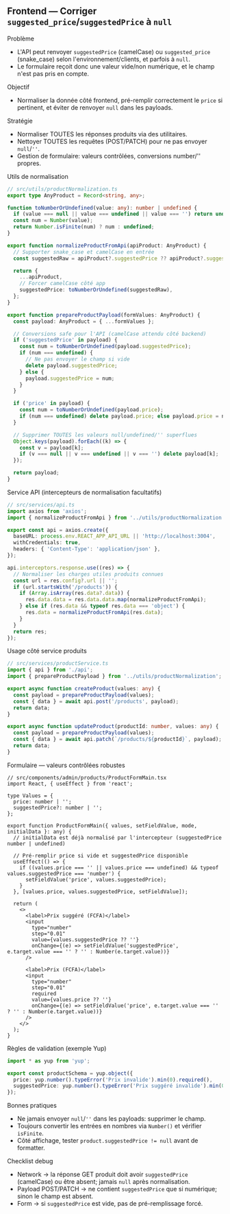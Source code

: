 ## Frontend — Corriger `suggested_price`/`suggestedPrice` à `null`

Problème
- L'API peut renvoyer `suggestedPrice` (camelCase) ou `suggested_price` (snake_case) selon l'environnement/clients, et parfois à `null`.
- Le formulaire reçoit donc une valeur vide/non numérique, et le champ n'est pas pris en compte.

Objectif
- Normaliser la donnée côté frontend, pré-remplir correctement le `price` si pertinent, et éviter de renvoyer `null` dans les payloads.

Stratégie
- Normaliser TOUTES les réponses produits via des utilitaires.
- Nettoyer TOUTES les requêtes (POST/PATCH) pour ne pas envoyer `null`/`''`.
- Gestion de formulaire: valeurs contrôlées, conversions number/'' propres.

Utils de normalisation
```ts
// src/utils/productNormalization.ts
export type AnyProduct = Record<string, any>;

function toNumberOrUndefined(value: any): number | undefined {
  if (value === null || value === undefined || value === '') return undefined;
  const num = Number(value);
  return Number.isFinite(num) ? num : undefined;
}

export function normalizeProductFromApi(apiProduct: AnyProduct) {
  // Supporter snake_case et camelCase en entrée
  const suggestedRaw = apiProduct?.suggestedPrice ?? apiProduct?.suggested_price ?? null;

  return {
    ...apiProduct,
    // Forcer camelCase côté app
    suggestedPrice: toNumberOrUndefined(suggestedRaw),
  };
}

export function prepareProductPayload(formValues: AnyProduct) {
  const payload: AnyProduct = { ...formValues };

  // Conversions safe pour l'API (camelCase attendu côté backend)
  if ('suggestedPrice' in payload) {
    const num = toNumberOrUndefined(payload.suggestedPrice);
    if (num === undefined) {
      // Ne pas envoyer le champ si vide
      delete payload.suggestedPrice;
    } else {
      payload.suggestedPrice = num;
    }
  }

  if ('price' in payload) {
    const num = toNumberOrUndefined(payload.price);
    if (num === undefined) delete payload.price; else payload.price = num;
  }

  // Supprimer TOUTES les valeurs null/undefined/'' superflues
  Object.keys(payload).forEach((k) => {
    const v = payload[k];
    if (v === null || v === undefined || v === '') delete payload[k];
  });

  return payload;
}
```

Service API (intercepteurs de normalisation facultatifs)
```ts
// src/services/api.ts
import axios from 'axios';
import { normalizeProductFromApi } from '../utils/productNormalization';

export const api = axios.create({
  baseURL: process.env.REACT_APP_API_URL || 'http://localhost:3004',
  withCredentials: true,
  headers: { 'Content-Type': 'application/json' },
});

api.interceptors.response.use((res) => {
  // Normaliser les charges utiles produits connues
  const url = res.config?.url || '';
  if (url.startsWith('/products')) {
    if (Array.isArray(res.data?.data)) {
      res.data.data = res.data.data.map(normalizeProductFromApi);
    } else if (res.data && typeof res.data === 'object') {
      res.data = normalizeProductFromApi(res.data);
    }
  }
  return res;
});
```

Usage côté service produits
```ts
// src/services/productService.ts
import { api } from './api';
import { prepareProductPayload } from '../utils/productNormalization';

export async function createProduct(values: any) {
  const payload = prepareProductPayload(values);
  const { data } = await api.post('/products', payload);
  return data;
}

export async function updateProduct(productId: number, values: any) {
  const payload = prepareProductPayload(values);
  const { data } = await api.patch(`/products/${productId}`, payload);
  return data;
}
```

Formulaire — valeurs contrôlées robustes
```tsx
// src/components/admin/products/ProductFormMain.tsx
import React, { useEffect } from 'react';

type Values = {
  price: number | '';
  suggestedPrice?: number | '';
};

export function ProductFormMain({ values, setFieldValue, mode, initialData }: any) {
  // initialData est déjà normalisé par l'intercepteur (suggestedPrice number | undefined)

  // Pré-remplir price si vide et suggestedPrice disponible
  useEffect(() => {
    if ((values.price === '' || values.price === undefined) && typeof values.suggestedPrice === 'number') {
      setFieldValue('price', values.suggestedPrice);
    }
  }, [values.price, values.suggestedPrice, setFieldValue]);

  return (
    <>
      <label>Prix suggéré (FCFA)</label>
      <input
        type="number"
        step="0.01"
        value={values.suggestedPrice ?? ''}
        onChange={(e) => setFieldValue('suggestedPrice', e.target.value === '' ? '' : Number(e.target.value))}
      />

      <label>Prix (FCFA)</label>
      <input
        type="number"
        step="0.01"
        required
        value={values.price ?? ''}
        onChange={(e) => setFieldValue('price', e.target.value === '' ? '' : Number(e.target.value))}
      />
    </>
  );
}
```

Règles de validation (exemple Yup)
```ts
import * as yup from 'yup';

export const productSchema = yup.object({
  price: yup.number().typeError('Prix invalide').min(0).required(),
  suggestedPrice: yup.number().typeError('Prix suggéré invalide').min(0).nullable().notRequired(),
});
```

Bonnes pratiques
- Ne jamais envoyer `null`/`''` dans les payloads: supprimer le champ.
- Toujours convertir les entrées en nombres via `Number()` et vérifier `isFinite`.
- Côté affichage, tester `product.suggestedPrice != null` avant de formatter.

Checklist debug
- Network → la réponse GET produit doit avoir `suggestedPrice` (camelCase) ou être absent; jamais `null` après normalisation.
- Payload POST/PATCH → ne contient `suggestedPrice` que si numérique; sinon le champ est absent.
- Form → si `suggestedPrice` est vide, pas de pré-remplissage forcé.























